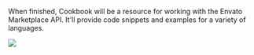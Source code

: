 When finished, Cookbook will be a resource for working with the Envato Marketplace API. It'll provide code snippets and examples for a variety of languages.

<img src=https://img.skitch.com/20120103-fquqxde2n7rpc55pjgajng84bj.jpg>